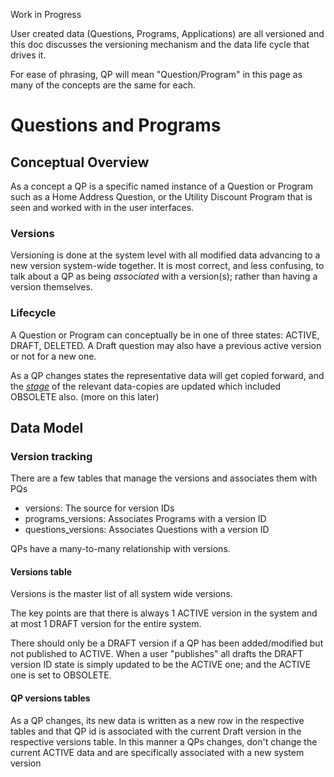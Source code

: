 Work in Progress

User created data (Questions, Programs, Applications) are all versioned and this doc discusses the versioning mechanism and the data life cycle that drives it.

For ease of phrasing, QP will mean "Question/Program" in this page as many of the concepts are the same for each.

# Questions and Programs

## Conceptual Overview

As a concept a QP is a specific named instance of a Question or Program such as a Home Address Question, or the Utility Discount Program that is seen and worked with in the user interfaces.

### Versions

Versioning is done at the system level with all modified data advancing to a new version system-wide together.  It is most correct, and less confusing, to talk about a QP as being *associated* with a version(s); rather than having a version themselves.

### Lifecycle

A Question or Program can conceptually be in one of three states: ACTIVE, DRAFT, DELETED.  A Draft question may also have a previous active version or not for a new one.

As a QP changes states the representative data will get copied forward, and the *[stage](https://github.com/seattle-uat/civiform/blob/45631099ef4245f60a98d5ab8cb90178aab7cfb2/universal-application-tool-0.0.1/app/models/LifecycleStage.java#L12)* of the relevant data-copies are updated which included OBSOLETE also. (more on this later)

## Data Model

### Version tracking

There are a few tables that manage the versions and associates them with PQs

* versions: The source for version IDs
* programs_versions: Associates Programs with a version ID
* questions_versions: Associates Questions with a version ID

QPs have a many-to-many relationship with versions.

#### Versions table

Versions is the master list of all system wide versions.

The key points are that there is always 1 ACTIVE version in the system and at most 1 DRAFT version for the entire system.

There should only be a DRAFT version if a QP has been added/modified but not published to ACTIVE.  When a user "publishes" all drafts the DRAFT version ID state is simply updated to be the ACTIVE one; and the ACTIVE one is set to OBSOLETE.

#### QP versions tables

As a QP changes, its new data is written as a new row in the respective tables and that QP id is associated with the current Draft version in the respective versions table.  In this manner a QPs changes, don't change the current ACTIVE data and are specifically associated with a new system version